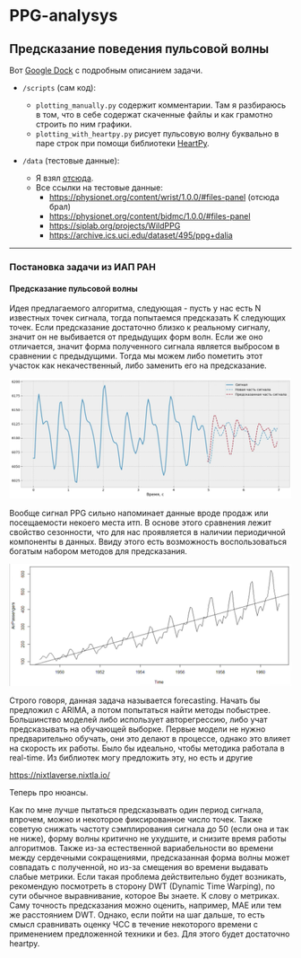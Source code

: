 # PPG-analysys

## Предсказание поведения пульсовой волны


Вот [Google Dock](https://docs.google.com/document/d/1_jPtP8rYmllPkYXyO8yDc0u4-YSvDAZf6ic81Kd2i0A/edit?tab=t.0) с подробным описанием задачи.


* `/scripts` (сам код):
  - `plotting_manually.py` содержит комментарии. Там я разбираюсь в том, что в себе содержат скаченные файлы и как грамотно строить по ним графики.
  - `plotting_with_heartpy.py` рисует пульсовую волну буквально в паре строк при помощи библиотеки [HeartPy](https://python-heart-rate-analysis-toolkit.readthedocs.io/en/latest/).


* `/data` (тестовые данные):
  - Я взял [отсюда](https://physionet.org/content/wrist/1.0.0/#files-panel).
  - Все ссылки на тестовые данные:
    - https://physionet.org/content/wrist/1.0.0/#files-panel (отсюда брал)
    - https://physionet.org/content/bidmc/1.0.0/#files-panel
    - https://siplab.org/projects/WildPPG
    - https://archive.ics.uci.edu/dataset/495/ppg+dalia


---

### Постановка задачи из ИАП РАН

#### Предсказание пульсовой волны

Идея предлагаемого алгоритма, следующая - пусть у нас есть N известных точек сигнала, тогда попытаемся предсказать K следующих точек. Если предсказание достаточно близко к реальному сигналу, значит он не выбивается от предыдущих форм волн. Если же оно отличается, значит форма полученного сигнала является выбросом в сравнении с предыдущими. Тогда мы можем либо пометить этот участок как некачественный, либо заменить его на предсказание.

![](images/img1.png)

Вообще сигнал PPG сильно напоминает данные вроде продаж или посещаемости некоего места итп. В основе этого сравнения лежит свойство сезонности, что для нас проявляется в наличии периодичной компоненты в данных. Ввиду этого есть возможность воспользоваться богатым набором методов для предсказания.

![](images/img2.png)

Строго говоря, данная задача называется forecasting. Начать бы предложил с ARIMA, а потом попытаться найти методы побыстрее. Большинство моделей либо использует авторегрессию, либо учат предсказывать на обучающей выборке. 
Первые модели не нужно предварительно обучать, они это делают в процессе, однако это влияет на скорость их работы. Было бы идеально, чтобы методика работала в real-time.
Из библиотек могу предложить эту, но есть и другие

https://nixtlaverse.nixtla.io/

Теперь про нюансы.

Как по мне лучше пытаться предсказывать один период сигнала, впрочем, можно и некоторое фиксированное число точек. Также советую снижать частоту сэмплирования сигнала до 50 (если она и так не ниже), форму волны критично не ухудшите, и снизите время работы алгоритмов.
Также из-за естественной вариабельности во времени между сердечными сокращениями, предсказанная форма волны может совпадать с полученной, но из-за смещения во времени выдавать слабые метрики. Если такая проблема действительно будет возникать, рекомендую посмотреть в сторону DWT (Dynamic Time Warping), по сути обычное выравнивание, которое Вы знаете.
К слову о метриках. Саму точность предсказания можно оценить, например, MAE или тем же расстоянием DWT. Однако, если пойти на шаг дальше, то есть смысл сравнивать оценку ЧСС в течение некоторого времени с применением предложенной техники и без. Для этого будет достаточно heartpy.